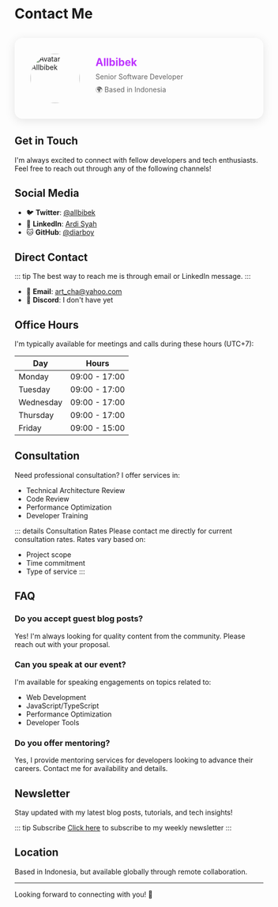 # <span class="title">Contact Me</span>

<div class="profile-card">
  <div class="profile-header">
  <img src="/hero.png" alt="Avatar Allbibek" class="avatar" style="width:100px; border-radius:50%;">
    <div class="profile-info">
      <h2>Allbibek</h2>
      <p>Senior Software Developer</p>
      <p>🌍 Based in Indonesia</p>
    </div>
  </div>
</div>

## <span class="title"> Get in Touch</span>

I'm always excited to connect with fellow developers and tech enthusiasts. Feel free to reach out through any of the following channels!

## <span class="title"> Social Media</span>

- 🐦 **Twitter**: <span class="title">[@allbibek](https://x.com/allbibek)</span>
- 💼 **LinkedIn**: <span class="title">[Ardi Syah](https://linkedin.com/in/ardibukan)</span>
- 🐱 **GitHub**: <span class="title"> [@diarboy](https://github.com/diarboy)</span>

## <span class="title">Direct Contact</span>

::: tip
The best way to reach me is through email or LinkedIn message.
:::

- 📧 **Email**: art_cha@yahoo.com
- 💬 **Discord**: I don't have yet

## <span class="title">Office Hours</span>

I'm typically available for meetings and calls during these hours (UTC+7):

| Day       | Hours          |
|-----------|----------------|
| Monday    | 09:00 - 17:00 |
| Tuesday   | 09:00 - 17:00 |
| Wednesday | 09:00 - 17:00 |
| Thursday  | 09:00 - 17:00 |
| Friday    | 09:00 - 15:00 |

## <span class="title">Consultation</span>

Need professional consultation? I offer services in:

- Technical Architecture Review
- Code Review
- Performance Optimization
- Developer Training

::: details Consultation Rates
Please contact me directly for current consultation rates. Rates vary based on:
- Project scope
- Time commitment
- Type of service
:::

## <span class="title">FAQ</span>

### Do you accept guest blog posts?

Yes! I'm always looking for quality content from the community. Please reach out with your proposal.

### Can you speak at our event?

I'm available for speaking engagements on topics related to:
- Web Development
- JavaScript/TypeScript
- Performance Optimization
- Developer Tools

### Do you offer mentoring?

Yes, I provide mentoring services for developers looking to advance their careers. Contact me for availability and details.

## <span class="title">Newsletter</span>

Stay updated with my latest blog posts, tutorials, and tech insights!

::: tip Subscribe
[Click here](#) to subscribe to my weekly newsletter
:::

## <span class="title">Location</span>

Based in Indonesia, but available globally through remote collaboration.

---

Looking forward to connecting with you! 🚀

<style>
.profile-card {
  /* background: linear-gradient(145deg, rgba(255, 255, 255, 0.2), rgba(245, 245, 245, 0.3)); */
  border-radius: 16px;
  box-shadow: 0 4px 20px rgba(0, 0, 0, 0.1);
  padding: 2rem;
  margin: 2rem 0;
  transition: transform 0.4s ease-in-out;
}

.profile-card:hover {
  transform: translateY(-5px);
}

.profile-header {
  display: flex;
  align-items: center;
  gap: 2rem;
}

.profile-avatar {
  width: 120px;
  height: 120px;
  border-radius: 60px;
  object-fit: cover;
  border: 4px solid white;
  box-shadow: 0 2px 10px rgba(0, 0, 0, 0.1);
}

.profile-info {
  flex: 1;
}

.profile-info h2 {
  margin: 0;
  background: linear-gradient(120deg, #bd34fe 30%, #41d1ff);
  -webkit-background-clip: text;
  -webkit-text-fill-color: transparent;
}

.profile-info p {
  margin: 0.5rem 0;
  color: #666;
}

@media (max-width: 640px) {
  .profile-header {
    flex-direction: column;
    text-align: center;
    gap: 1rem;
  }
}
</style>

